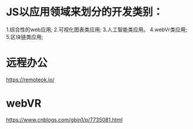 # JS以应用领域来划分的开发类别：
1.综合性的web应用;
2.可视化图表类应用;
3.人工智能类应用。
4.webVr类应用;
5.区块链类应用;

# 远程办公
  https://remoteok.io/

# webVR
  https://www.cnblogs.com/gbin1/p/7735081.html
  
  








